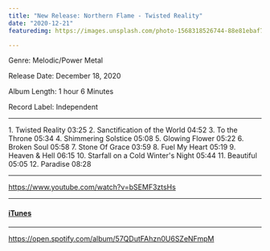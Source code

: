 ```yaml
---
title: "New Release: Northern Flame - Twisted Reality"
date: "2020-12-21"
featuredimg: https://images.unsplash.com/photo-1568318526744-88e81ebaf78f?ixlib=rb-1.2.1&auto=format&fit=crop&w=1350&q=80

---
```


Genre: Melodic/Power Metal

Release Date: December 18, 2020

Album Length: 1 hour 6 Minutes

Record Label: Independent

* * *

1\. Twisted Reality 03:25 2. Sanctification of the World 04:52 3. To the Throne 05:34 4. Shimmering Solstice 05:08 5. Glowing Flower 05:22 6. Broken Soul 05:58 7. Stone Of Grace 03:59 8. Fuel My Heart 05:19 9. Heaven & Hell 06:15 10. Starfall on a Cold Winter's Night 05:44 11. Beautiful 05:05 12. Paradise 08:28

* * *

https://www.youtube.com/watch?v=bSEMF3ztsHs

* * *

#### [iTunes](https://music.apple.com/ca/album/twisted-reality/1543915062)

* * *

https://open.spotify.com/album/57QDutFAhzn0U6SZeNFmpM
